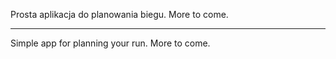 Prosta aplikacja do planowania biegu.
More to come.

---------------------

Simple app for planning your run.
More to come.
